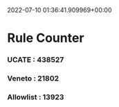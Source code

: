 2022-07-10 01:36:41.909969+00:00
# Rule Counter 
 ### UCATE : 438527

 ### Veneto : 21802

 ### Allowlist : 13923